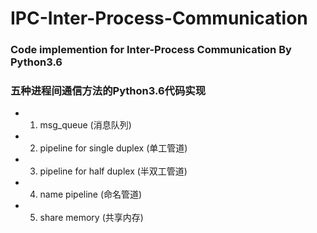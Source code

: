 # IPC-Inter-Process-Communication

### Code implemention for Inter-Process Communication By Python3.6
### 五种进程间通信方法的Python3.6代码实现

* 1. msg_queue (消息队列)
* 2. pipeline for single duplex (单工管道)
* 3. pipeline for half duplex (半双工管道)
* 4. name pipeline (命名管道)
* 5. share memory (共享内存)
